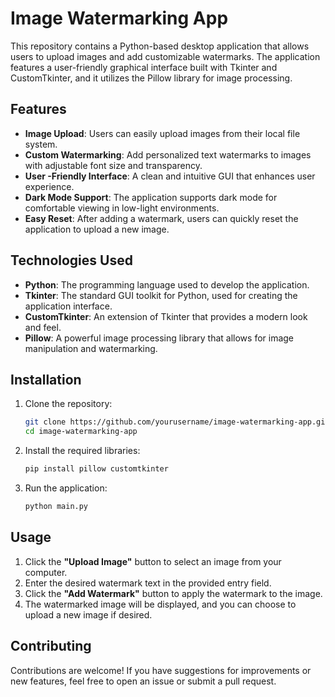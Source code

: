 # Image Watermarking App

This repository contains a Python-based desktop application that allows users to upload images and add customizable watermarks. The application features a user-friendly graphical interface built with Tkinter and CustomTkinter, and it utilizes the Pillow library for image processing.

## Features
- **Image Upload**: Users can easily upload images from their local file system.
- **Custom Watermarking**: Add personalized text watermarks to images with adjustable font size and transparency.
- **User -Friendly Interface**: A clean and intuitive GUI that enhances user experience.
- **Dark Mode Support**: The application supports dark mode for comfortable viewing in low-light environments.
- **Easy Reset**: After adding a watermark, users can quickly reset the application to upload a new image.

## Technologies Used
- **Python**: The programming language used to develop the application.
- **Tkinter**: The standard GUI toolkit for Python, used for creating the application interface.
- **CustomTkinter**: An extension of Tkinter that provides a modern look and feel.
- **Pillow**: A powerful image processing library that allows for image manipulation and watermarking.

## Installation
1. Clone the repository:
   ```bash
   git clone https://github.com/yourusername/image-watermarking-app.git
   cd image-watermarking-app
   ```

2. Install the required libraries:
   ```bash
   pip install pillow customtkinter
   ```

3. Run the application:
   ```bash
   python main.py
   ```

## Usage
1. Click the **"Upload Image"** button to select an image from your computer.
2. Enter the desired watermark text in the provided entry field.
3. Click the **"Add Watermark"** button to apply the watermark to the image.
4. The watermarked image will be displayed, and you can choose to upload a new image if desired.

## Contributing
Contributions are welcome! If you have suggestions for improvements or new features, feel free to open an issue or submit a pull request.
